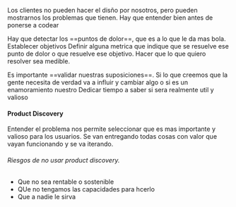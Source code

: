 Los clientes no pueden hacer el disño por nosotros, pero pueden mostrarnos los problemas que tienen. Hay que entender bien antes de ponerse a codear

Hay que detectar los ==puntos de dolor==, que es a lo que le da mas bola. 
Establecer objetivos
Definir alguna metrica que indique que se resuelve ese punto de dolor o que resuelve ese objetivo. Hacer que lo que quiero resolver sea medible.


Es importante ==validar nuestras suposiciones==. Si lo que creemos que la gente necesita de verdad va a influir y cambiar algo o si es un enamoramiento nuestro
Dedicar tiempo a saber si sera realmente util y valioso

#### Product Discovery 
Entender el problema nos permite seleccionar que es mas importante y valioso para los usuarios.  Se van entregando todas cosas con valor que vayan funcionando y se va iterando.

###### Riesgos de no usar product discovery.
- Que no sea rentable o sostenible
- QUe no tengamos las capacidades para hcerlo
- Que a nadie le sirva

